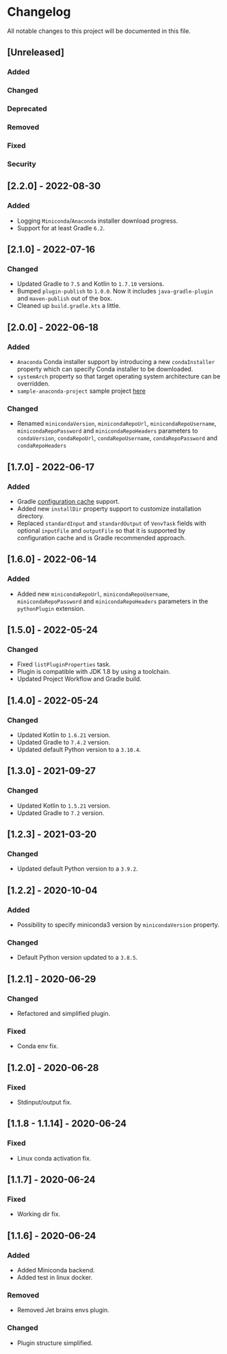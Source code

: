 # Changelog

All notable changes to this project will be documented in this file.

## [Unreleased]
### Added

### Changed

### Deprecated

### Removed

### Fixed

### Security

## [2.2.0] - 2022-08-30
### Added
- Logging `Miniconda`/`Anaconda` installer download progress.
- Support for at least Gradle `6.2`.

## [2.1.0] - 2022-07-16
### Changed
- Updated Gradle to `7.5` and Kotlin to `1.7.10` versions.
- Bumped `plugin-publish` to `1.0.0`. Now it includes `java-gradle-plugin` and `maven-publish` out of the box.
- Cleaned up `build.gradle.kts` a little.

## [2.0.0] - 2022-06-18
### Added
- `Anaconda` Conda installer support by introducing a new `condaInstaller` property which can specify Conda installer to
  be downloaded.
- `systemArch` property so that target operating system architecture can be overridden.
- `sample-anaconda-project` sample project [here](./examples/sample-anaconda-project)

### Changed
- Renamed `minicondaVersion`, `minicondaRepoUrl`, `minicondaRepoUsername`, `minicondaRepoPassword`
  and `minicondaRepoHeaders` parameters
  to `condaVersion`, `condaRepoUrl`, `condaRepoUsername`, `condaRepoPassword` and `condaRepoHeaders`

## [1.7.0] - 2022-06-17
### Added
- Gradle [configuration cache](https://docs.gradle.org/current/userguide/configuration_cache.html) support.
- Added new `installDir` property support to customize installation directory.
- Replaced `standardInput` and `standardOutput` of `VenvTask` fields with optional `inputFile` and `outputFile` so that
  it
  is supported by configuration cache and is Gradle recommended approach.

## [1.6.0] - 2022-06-14
### Added
- Added new `minicondaRepoUrl`, `minicondaRepoUsername`, `minicondaRepoPassword` and `minicondaRepoHeaders` parameters
  in the `pythonPlugin` extension.

## [1.5.0] - 2022-05-24
### Changed
- Fixed `listPluginProperties` task.
- Plugin is compatible with JDK 1.8 by using a toolchain.
- Updated Project Workflow and Gradle build.

## [1.4.0] - 2022-05-24
### Changed
- Updated Kotlin to `1.6.21` version.
- Updated Gradle to `7.4.2` version.
- Updated default Python version to a `3.10.4`.

## [1.3.0] - 2021-09-27
### Changed
- Updated Kotlin to `1.5.21` version.
- Updated Gradle to `7.2` version.

## [1.2.3] - 2021-03-20
### Changed
- Updated default Python version to a `3.9.2`.

## [1.2.2] - 2020-10-04
### Added
- Possibility to specify miniconda3 version by `minicondaVersion` property.

### Changed
- Default Python version updated to a `3.8.5`.

## [1.2.1] - 2020-06-29
### Changed
- Refactored and simplified plugin.

### Fixed
- Conda env fix.

## [1.2.0] - 2020-06-28
### Fixed
- Stdinput/output fix.

## [1.1.8 - 1.1.14] - 2020-06-24
### Fixed
- Linux conda activation fix.

## [1.1.7] - 2020-06-24
### Fixed
- Working dir fix.

## [1.1.6] - 2020-06-24
### Added
- Added Miniconda backend.
- Added test in linux docker.

### Removed
- Removed Jet brains envs plugin.

### Changed
- Plugin structure simplified.